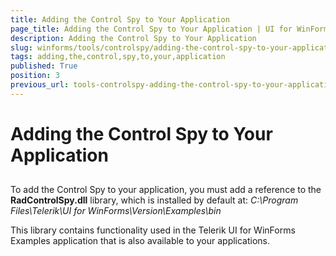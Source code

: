 ```yaml
---
title: Adding the Control Spy to Your Application
page_title: Adding the Control Spy to Your Application | UI for WinForms Documentation
description: Adding the Control Spy to Your Application
slug: winforms/tools/controlspy/adding-the-control-spy-to-your-application
tags: adding,the,control,spy,to,your,application
published: True
position: 3
previous_url: tools-controlspy-adding-the-control-spy-to-your-application
---
```


# Adding the Control Spy to Your Application

## 

To add the Control Spy to your application, you must add a reference to the __RadControlSpy.dll__ library, which is installed by default at: *C:\Program Files\Telerik\UI for WinForms\Version\Examples\bin*

This library contains functionality used in the Telerik UI for WinForms Examples application that is also available to your applications.
